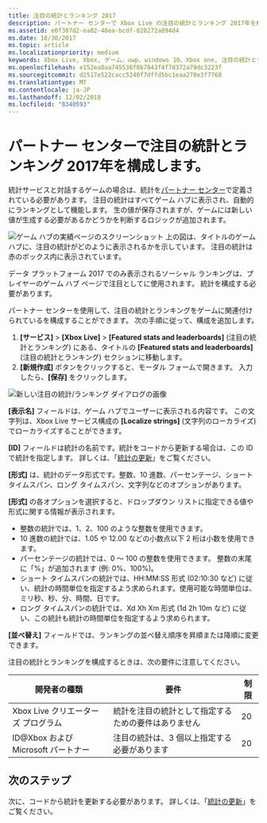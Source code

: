 ```yaml
---
title: 注目の統計とランキング 2017
description: パートナー センターで Xbox Live の注目の統計とランキング 2017年を構成する方法を説明します。
ms.assetid: e0f307d2-ea02-48ea-bcdf-828272a894d4
ms.date: 10/30/2017
ms.topic: article
ms.localizationpriority: medium
keywords: Xbox Live, Xbox, ゲーム、uwp、windows 10、Xbox one, 注目の統計とランキング, ランキング, 統計 2017, パートナー センター
ms.openlocfilehash: e152ea8aa745536f0b7843f4f7d372a79dc3223f
ms.sourcegitcommit: d2517e522cacc5240f7dffd5bc1eaa278e3f7768
ms.translationtype: MT
ms.contentlocale: ja-JP
ms.lasthandoff: 12/02/2018
ms.locfileid: "8340593"
---
```

# <a name="configuring-featured-stats-and-leaderboards-2017-in-partner-center"></a>パートナー センターで注目の統計とランキング 2017年を構成します。

統計サービスと対話するゲームの場合は、統計を[パートナー センター](https://partner.microsoft.com/dashboard)で定義されている必要があります。 注目の統計はすべてゲーム ハブに表示され、自動的にランキングとして機能します。 生の値が保存されますが、ゲームには新しい値が生成する必要があるかどうかを判断するロジックが追加されます。

![ゲーム ハブの実績ページのスクリーンショット](../../images/dev-center/featured-stats-and-leaderboards/featured-stats-and-leaderboards-2.png) 上の図は、タイトルのゲーム ハブに、注目の統計がどのように表示されるかを示しています。 注目の統計は赤のボックス内に表示されています。

データ プラットフォーム 2017 でのみ表示されるソーシャル ランキングは、プレイヤーのゲーム ハブ ページで注目としてに使用されます。 統計を構成する必要があります。

パートナー センターを使用して、注目の統計とランキングをゲームに関連付けられているを構成することができます。 次の手順に従って、構成を追加します。

1. **[サービス]** > **[Xbox Live]** > **[Featured stats and leaderboards]** (注目の統計とランキング) にある、タイトルの **[Featured stats and leaderboards]** (注目の統計とランキング) セクションに移動します。
2. **[新規作成]** ボタンをクリックすると、モーダル フォームで開きます。 入力したら、**[保存]** をクリックします。

![新しい注目の統計/ランキング ダイアログの画像](../../images/dev-center/featured-stats-and-leaderboards/featured-stats.png)

**[表示名]** フィールドは、ゲーム ハブでユーザーに表示される内容です。 この文字列は、Xbox Live サービス構成の **[Localize strings]** (文字列のローカライズ) でローカライズすることができます。

**[ID]** フィールドは統計の名前です。統計をコードから更新する場合は、この ID で統計を指定します。 詳しくは、「[統計の更新](../../leaderboards-and-stats-2017/player-stats-updating.md)」をご覧ください。

**[形式]** は、統計のデータ形式です。整数、10 進数、パーセンテージ、ショート タイムスパン、ロング タイムスパン、文字列などのオプションがあります。

**[形式]** の各オプションを選択すると、ドロップダウン リストに指定できる値や形式に関する情報が表示されます。

* 整数の統計では、1、2、100 のような整数を使用できます。
* 10 進数の統計では、1.05 や 12.00 などの小数点以下 2 桁は小数を使用できます。
* パーセンテージの統計では、0 ～ 100 の整数を使用できます。 整数の末尾に「%」が追加されます  (例: 0%、100%)。
* ショート タイムスパンの統計では、HH:MM:SS 形式 (02:10:30 など) に従い、統計の時間単位を指定するよう求められます。使用可能な時間単位は、ミリ秒、秒、分、時間、日です。
* ロング タイムスパンの統計では、Xd Xh Xm 形式 (1d 2h 10m など) に従い、この統計も統計の時間単位を指定するよう求められます。

**[並べ替え]** フィールドでは、ランキングの並べ替え順序を昇順または降順に変更できます。

注目の統計とランキングを構成するときは、次の要件に注意してください。

| 開発者の種類 | 要件 | 制限 |
|----------------|-------------|-------|
| Xbox Live クリエーターズ プログラム | 統計を注目の統計として指定するための要件はありません | 20 |
| ID@Xbox および Microsoft パートナー | 注目の統計は、3 個以上指定する必要があります | 20 |

## <a name="next-steps"></a>次のステップ

次に、コードから統計を更新する必要があります。  詳しくは、「[統計の更新](../../leaderboards-and-stats-2017/player-stats-updating.md)」をご覧ください。
